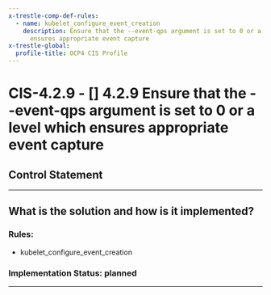 ```yaml
---
x-trestle-comp-def-rules:
  - name: kubelet_configure_event_creation
    description: Ensure that the --event-qps argument is set to 0 or a level which
      ensures appropriate event capture
x-trestle-global:
  profile-title: OCP4 CIS Profile
---
```


# CIS-4.2.9 - \[\] 4.2.9 Ensure that the --event-qps argument is set to 0 or a level which ensures appropriate event capture

## Control Statement

______________________________________________________________________

## What is the solution and how is it implemented?

<!-- For implementation status enter one of: implemented, partial, planned, alternative, not-applicable -->

<!-- Note that the list of rules under ### Rules: is read-only and changes will not be captured after assembly to JSON -->

### Rules:

  - kubelet_configure_event_creation

### Implementation Status: planned

______________________________________________________________________

